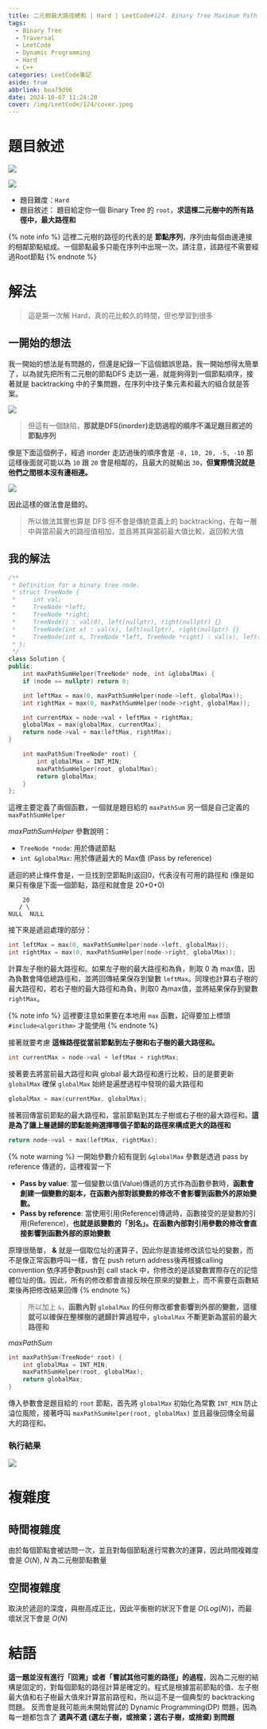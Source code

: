 ```yaml
---
title: 二元樹最大路徑總和 | Hard | LeetCode#124. Binary Tree Maximum Path Sum
tags:
  - Binary Tree
  - Traversal
  - LeetCode
  - Dynamic Programming
  - Hard
  - C++
categories: LeetCode筆記
aside: true
abbrlink: bea79d96
date: 2024-10-07 11:24:20
cover: /img/LeetCode/124/cover.jpeg
---
```


# 題目敘述

![](/img/LeetCode/124/question1.jpeg)

![](/img/LeetCode/124/question2.jpeg)

- 題目難度：`Hard`
- 題目敘述： 題目給定你一個 Binary Tree 的 `root`，**求這棵二元樹中的所有路徑中，最大路徑和**

{% note info %}
這裡二元樹的路徑的代表的是 **節點序列**，序列由每個由邊連接的相鄰節點組成。一個節點最多只能在序列中出現一次。請注意，該路徑不需要經過Root節點
{% endnote %}

# 解法

> 這是第一次解 Hard，真的花比較久的時間，但也學習到很多

## 一開始的想法

我一開始的想法是有問題的，但還是紀錄一下這個錯誤思路，我一開始想得太簡單了，以為就先把所有二元樹的節點DFS 走訪一遍，就能夠得到一個節點順序，接著就是 backtracking 中的子集問題，在序列中找子集元素和最大的組合就是答案。

![](/img/LeetCode/124/algo1.png)

> 但這有一個缺陷，**那就是DFS(inorder)走訪過程的順序不滿足題目敘述的節點序列**

像是下面這個例子，經過 inorder 走訪過後的順序會是 `-8, 10, 20, -5, -10` 那這樣後面就可能以為 `10` 跟 `20` 會是相鄰的，且最大的就輸出 `30`，**但實際情況就是他們之間根本沒有邊相連。**
 
![](/img/LeetCode/124/case.jpeg)

因此這樣的做法會是錯的。

> 所以做法其實也算是 DFS 但不會是傳統意義上的 backtracking，在每一層中與當前最大的路徑值相加，並且將其與當前最大值比較，返回較大值

## 我的解法

```cpp
/**
 * Definition for a binary tree node.
 * struct TreeNode {
 *     int val;
 *     TreeNode *left;
 *     TreeNode *right;
 *     TreeNode() : val(0), left(nullptr), right(nullptr) {}
 *     TreeNode(int x) : val(x), left(nullptr), right(nullptr) {}
 *     TreeNode(int x, TreeNode *left, TreeNode *right) : val(x), left(left), right(right) {}
 * };
 */
class Solution {
public:
    int maxPathSumHelper(TreeNode* node, int &globalMax) {
    if (node == nullptr) return 0;

    int leftMax = max(0, maxPathSumHelper(node->left, globalMax));
    int rightMax = max(0, maxPathSumHelper(node->right, globalMax));

    int currentMax = node->val + leftMax + rightMax;
    globalMax = max(globalMax, currentMax);
    return node->val + max(leftMax, rightMax);
}

    int maxPathSum(TreeNode* root) {
        int globalMax = INT_MIN; 
        maxPathSumHelper(root, globalMax);
        return globalMax;
    }
};
```

這裡主要定義了兩個函數，一個就是題目給的 `maxPathSum` 另一個是自己定義的 `maxPathSumHelper`

*maxPathSumHelper* 參數說明：
- `TreeNode *node`: 用於傳遞節點
- `int &globalMax`: 用於傳遞最大的 Max值 (Pass by reference)

遞迴的終止條件會是，一旦找到空節點則返回0，代表沒有可用的路徑和 (像是如果只有像是下面一個節點，路徑和就會是 20+0+0)

```
    20
   / \
NULL  NULL
```


接下來是遞迴處理的部分：

```cpp
int leftMax = max(0, maxPathSumHelper(node->left, globalMax));
int rightMax = max(0, maxPathSumHelper(node->right, globalMax));
```

計算左子樹的最大路徑和。如果左子樹的最大路徑和為負，則取 0 為 max值，因為負數會降低總路徑和，並將回傳結果保存到變數 `leftMax`。同理也計算右子樹的最大路徑和，若右子樹的最大路徑和為負，則取0 為max值，並將結果保存到變數 `rightMax`。

{% note info %}
這裡要注意如果要在本地用 `max` 函數，記得要加上標頭 `#include<algorithm>` 才能使用
{% endnote %}

接著就要考慮 **這條路徑從當前節點到左子樹和右子樹的最大路徑和。** 

```cpp
int currentMax = node->val + leftMax + rightMax;
```

接著要去將當前最大路徑和與 global 最大路徑和進行比較，目的是要更新 `globalMax` 確保 `globalMax` 始終是遍歷過程中發現的最大路徑和

```cpp
globalMax = max(currentMax, globalMax);
```
 
接著回傳當前節點的最大路徑和，當前節點到其左子樹或右子樹的最大路徑和。**這是為了讓上層遞歸的節點能夠選擇哪個子節點的路徑來構成更大的路徑和**

```cpp
return node->val + max(leftMax, rightMax);
```

{% note warning %}
一開始參數介紹有提到 `&globalMax` 參數是透過 pass by reference 傳遞的，這裡複習一下
- **Pass by value**: 當一個變數以值(Value)傳遞的方式作為函數參數時，**函數會創建一個變數的副本，在函數內部對該變數的修改不會影響到函數外的原始變數。**
- **Pass by reference**: 當使用引用(Reference)傳遞時，函數接受的是變數的引用(Reference)，**也就是該變數的「別名」。在函數內部對引用參數的修改會直接影響到函數外部的原始變數**

原理很簡單， **&** 就是一個取位址的運算子，因此你是直接修改該位址的變數，而不是像正常函數呼叫一樣，會在 push return address後再根據calling convention 依序將參數push到 call stack 中，你修改的是該變數實際存在的記憶體位址的值。因此，所有的修改都會直接反映在原來的變數上，而不需要在函數結束後再把修改結果回傳
{% endnote %}

> 所以加上 `&`，**函數內對 `globalMax` 的任何修改都會影響到外部的變數，這樣就可以確保在整棵樹的遞歸計算過程中，`globalMax` 不斷更新為當前的最大路徑和**

*maxPathSum*

```cpp
int maxPathSum(TreeNode* root) {
    int globalMax = INT_MIN; 
    maxPathSumHelper(root, globalMax);
    return globalMax;
}
```
傳入參數會是題目給的 `root` 節點，首先將 `globalMax` 初始化為常數 `INT_MIN` 防止溢位風險，接著呼叫  `maxPathSumHelper(root, globalMax)` 並且最後回傳全局最大的路徑和。

 
### 執行結果

![](/img/LeetCode/124/result.jpeg)


# 複雜度

## 時間複雜度

由於每個節點會被訪問一次，並且對每個節點進行常數次的運算，因此時間複雜度會是 $O(N)$, $N$ 為二元樹節點數量

## 空間複雜度

取決於遞迴的深度，與樹高成正比，因此平衡樹的狀況下會是 $O(Log(N))$，而最壞狀況下會是 $O(N)$

# 結語

**這一題並沒有進行「回溯」或者「嘗試其他可能的路徑」的過程**，因為二元樹的結構是固定的，對每個節點的路徑計算是確定的。程式是根據當前節點的值、左子樹最大值和右子樹最大值來計算當前路徑和，所以這不是一個典型的 backtracking 問題。 反而會是我可能尚未開始嘗試的 Dynamic Programming(DP) 問題，因為每一題都包含了 **選與不選 (選左子樹，或捨棄；選右子樹，或捨棄) 到問題**